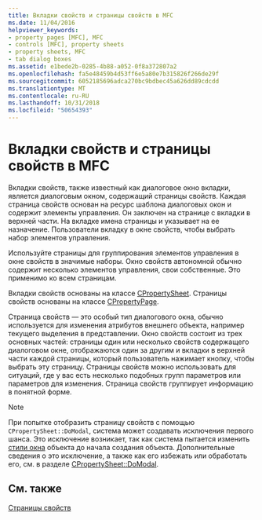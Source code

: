 ```yaml
---
title: Вкладки свойств и страницы свойств в MFC
ms.date: 11/04/2016
helpviewer_keywords:
- property pages [MFC], MFC
- controls [MFC], property sheets
- property sheets, MFC
- tab dialog boxes
ms.assetid: e1bede2b-0285-4b88-a052-0f8a372807a2
ms.openlocfilehash: fa5e48459b4d53ff6e5a80e7b315826f266de29f
ms.sourcegitcommit: 6052185696adca270bc9bdbec45a626dd89cdcdd
ms.translationtype: MT
ms.contentlocale: ru-RU
ms.lasthandoff: 10/31/2018
ms.locfileid: "50654393"
---
```

# <a name="property-sheets-and-property-pages-in-mfc"></a>Вкладки свойств и страницы свойств в MFC

Вкладки свойств, также известный как диалоговое окно вкладки, является диалоговым окном, содержащий страницы свойств. Каждая страница свойств основан на ресурс шаблона диалоговых окон и содержит элементы управления. Он заключен на странице с вкладки в верхней части. На вкладке имена страницы и указывает на ее назначение. Пользователи вкладку в окне свойств, чтобы выбрать набор элементов управления.

Используйте страницы для группирования элементов управления в окне свойств в значимые наборы. Окно свойств автономной обычно содержит несколько элементов управления, свои собственные. Это применимо ко всем страницам.

Вкладки свойств основаны на классе [CPropertySheet](../mfc/reference/cpropertysheet-class.md). Страницы свойств основаны на классе [CPropertyPage](../mfc/reference/cpropertypage-class.md).

Страница свойств — это особый тип диалогового окна, обычно используется для изменения атрибутов внешнего объекта, например текущего выделения в представлении. Окно свойств состоит из трех основных частей: страницы один или несколько свойств содержащего диалоговом окне, отображаются один за другим и вкладки в верхней части каждой страницы, который пользователь нажимает кнопку, чтобы выбрать эту страницу. Страницы свойств можно использовать для ситуаций, где у вас есть несколько подобных групп параметров или параметров для изменения. Страница свойств группирует информацию в понятной форме.

> [!NOTE]
>  При попытке отобразить страницу свойств с помощью `CPropertySheet::DoModal`, система может создавать исключения первого шанса. Это исключение возникает, так как система пытается изменить [стили окна](../mfc/reference/styles-used-by-mfc.md#window-styles) объекта до начала создания объекта. Дополнительные сведения о это исключение, а также как его избежать или обработать его, см. в разделе [CPropertySheet::DoModal](../mfc/reference/cpropertysheet-class.md#domodal).

## <a name="see-also"></a>См. также

[Страницы свойств](../mfc/property-sheets-mfc.md)

